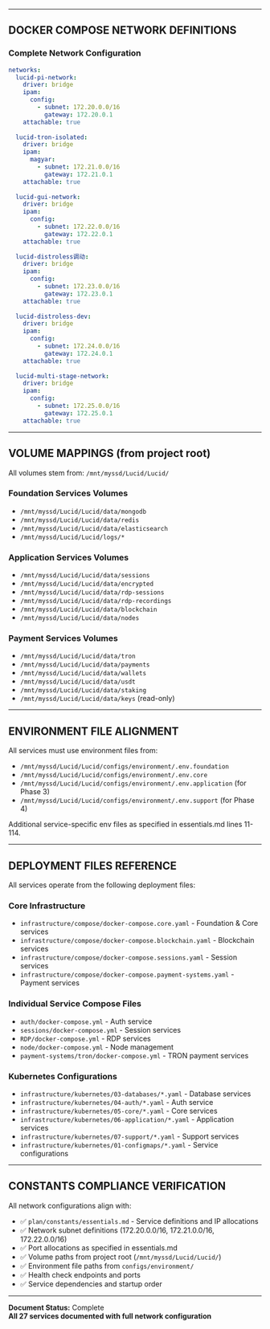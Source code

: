 
---

## DOCKER COMPOSE NETWORK DEFINITIONS

### Complete Network Configuration

```yaml
networks:
  lucid-pi-network:
    driver: bridge
    ipam:
      config:
        - subnet: 172.20.0.0/16
          gateway: 172.20.0.1
    attachable: true
    
  lucid-tron-isolated:
    driver: bridge
    ipam:
      magyar:
        - subnet: 172.21.0.0/16
          gateway: 172.21.0.1
    attachable: true
    
  lucid-gui-network:
    driver: bridge
    ipam:
      config:
        - subnet: 172.22.0.0/16
          gateway: 172.22.0.1
    attachable: true
    
  lucid-distroless调动:
    driver: bridge
    ipam:
      config:
        - subnet: 172.23.0.0/16
          gateway: 172.23.0.1
    attachable: true
    
  lucid-distroless-dev:
    driver: bridge
    ipam:
      config:
        - subnet: 172.24.0.0/16
          gateway: 172.24.0.1
    attachable: true
    
  lucid-multi-stage-network:
    driver: bridge
    ipam:
      config:
        - subnet: 172.25.0.0/16
          gateway: 172.25.0.1
    attachable: true
```

---

## VOLUME MAPPINGS (from project root)

All volumes stem from: `/mnt/myssd/Lucid/Lucid/`

### Foundation Services Volumes
- `/mnt/myssd/Lucid/Lucid/data/mongodb`
- `/mnt/myssd/Lucid/Lucid/data/redis`
- `/mnt/myssd/Lucid/Lucid/data/elasticsearch`
- `/mnt/myssd/Lucid/Lucid/logs/*`

### Application Services Volumes
- `/mnt/myssd/Lucid/Lucid/data/sessions`
- `/mnt/myssd/Lucid/Lucid/data/encrypted`
- `/mnt/myssd/Lucid/Lucid/data/rdp-sessions`
- `/mnt/myssd/Lucid/Lucid/data/rdp-recordings`
- `/mnt/myssd/Lucid/Lucid/data/blockchain`
- `/mnt/myssd/Lucid/Lucid/data/nodes`

### Payment Services Volumes
- `/mnt/myssd/Lucid/Lucid/data/tron`
- `/mnt/myssd/Lucid/Lucid/data/payments`
- `/mnt/myssd/Lucid/Lucid/data/wallets`
- `/mnt/myssd/Lucid/Lucid/data/usdt`
- `/mnt/myssd/Lucid/Lucid/data/staking`
- `/mnt/myssd/Lucid/Lucid/data/keys` (read-only)

---

## ENVIRONMENT FILE ALIGNMENT

All services must use environment files from:
- `/mnt/myssd/Lucid/Lucid/configs/environment/.env.foundation`
- `/mnt/myssd/Lucid/Lucid/configs/environment/.env.core`
- `/mnt/myssd/Lucid/Lucid/configs/environment/.env.application` (for Phase 3)
- `/mnt/myssd/Lucid/Lucid/configs/environment/.env.support` (for Phase 4)

Additional service-specific env files as specified in essentials.md lines 11-114.

---

## DEPLOYMENT FILES REFERENCE

All services operate from the following deployment files:

### Core Infrastructure
- `infrastructure/compose/docker-compose.core.yaml` - Foundation & Core services
- `infrastructure/compose/docker-compose.blockchain.yaml` - Blockchain services
- `infrastructure/compose/docker-compose.sessions.yaml` - Session services
- `infrastructure/compose/docker-compose.payment-systems.yaml` - Payment services

### Individual Service Compose Files
- `auth/docker-compose.yml` - Auth service
- `sessions/docker-compose.yml` - Session services
- `RDP/docker-compose.yml` - RDP services
- `node/docker-compose.yml` - Node management
- `payment-systems/tron/docker-compose.yml` - TRON payment services

### Kubernetes Configurations
- `infrastructure/kubernetes/03-databases/*.yaml` - Database services
- `infrastructure/kubernetes/04-auth/*.yaml` - Auth service
- `infrastructure/kubernetes/05-core/*.yaml` - Core services
- `infrastructure/kubernetes/06-application/*.yaml` - Application services
- `infrastructure/kubernetes/07-support/*.yaml` - Support services
- `infrastructure/kubernetes/01-configmaps/*.yaml` - Service configurations

---

## CONSTANTS COMPLIANCE VERIFICATION

All network configurations align with:
- ✅ `plan/constants/essentials.md` - Service definitions and IP allocations
- ✅ Network subnet definitions (172.20.0.0/16, 172.21.0.0/16, 172.22.0.0/16)
- ✅ Port allocations as specified in essentials.md
- ✅ Volume paths from project root (`/mnt/myssd/Lucid/Lucid/`)
- ✅ Environment file paths from `configs/environment/`
- ✅ Health check endpoints and ports
- ✅ Service dependencies and startup order

---

**Document Status:** Complete  
**All 27 services documented with full network configuration**